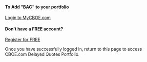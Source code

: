 #### To Add "BAC" to your portfolio

<span class="button">[Login to MyCBOE.com](#)</span>

#### Don't have a FREE account?

<span class="button">[Register for FREE](#)</span>

Once you have successfully logged in, return to this page to access CBOE.com Delayed Quotes Portfolio.